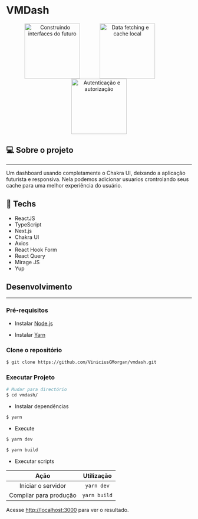 # VMDash

<p align="center">
  <img alt="Construindo interfaces do futuro" src="https://xesque.rocketseat.dev/platform/1617214059963.svg" width="150"  align="center"/>
  <img alt="Data fetching e cache local" src="https://xesque.rocketseat.dev/platform/1617970681158.svg" width="150" hspace="50" align="center"/>
    <img alt="Autenticação e autorização" src="https://xesque.rocketseat.dev/platform/1620053517721.svg" width="150" align="center"/>
</p>

## :computer: Sobre o projeto

<hr>

Um dashboard usando completamente o Chakra UI, deixando a aplicação futurista e responsiva. Nela podemos adicionar usuarios crontrolando seus cache para uma melhor experiência do usuário.


## :rocket: Techs

<ul>
  <li> ReactJS </li>
  <li> TypeScript </li>
  <li> Next.js </li>
  <li> Chakra UI </li>
  <li> Axios </li>
  <li> React Hook Form </li>
  <li> React Query </li>
  <li> Mirage JS </li>
  <li> Yup </li>
</ul>

## Desenvolvimento

---

### Pré-requisitos

- Instalar [Node.js](https://nodejs.org)

- Instalar [Yarn](https://yarnpkg.com/)

### Clone o repositório

```bash
$ git clone https://github.com/ViniciusGMorgan/vmdash.git
```

### Executar Projeto

```bash
# Mudar para directório
$ cd vmdash/
```

- Instalar dependências

```bash
$ yarn
```

- Execute

```bash
$ yarn dev
```

```bash
$ yarn build
```

- Executar scripts

|          Ação          |  Utilização  |
| :--------------------: | :----------: |
|   Iniciar o servidor   |  `yarn dev`  |
| Compilar para produção | `yarn build` |

Acesse <http://localhost:3000> para ver o resultado.
